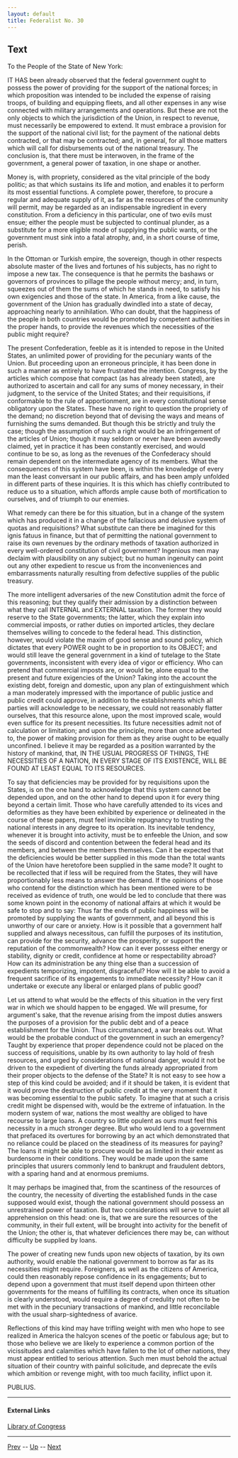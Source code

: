 ```yaml
---
layout: default
title: Federalist No. 30
---
```


## Text

To the People of the State of New York:

IT HAS been already observed that the federal government ought to possess the power of providing for the support of the national forces; in which proposition was intended to be included the expense of raising troops, of building and equipping fleets, and all other expenses in any wise connected with military arrangements and operations. But these are not the only objects to which the jurisdiction of the Union, in respect to revenue, must necessarily be empowered to extend. It must embrace a provision for the support of the national civil list; for the payment of the national debts contracted, or that may be contracted; and, in general, for all those matters which will call for disbursements out of the national treasury. The conclusion is, that there must be interwoven, in the frame of the government, a general power of taxation, in one shape or another.

Money is, with propriety, considered as the vital principle of the body politic; as that which sustains its life and motion, and enables it to perform its most essential functions. A complete power, therefore, to procure a regular and adequate supply of it, as far as the resources of the community will permit, may be regarded as an indispensable ingredient in every constitution. From a deficiency in this particular, one of two evils must ensue; either the people must be subjected to continual plunder, as a substitute for a more eligible mode of supplying the public wants, or the government must sink into a fatal atrophy, and, in a short course of time, perish.

In the Ottoman or Turkish empire, the sovereign, though in other respects absolute master of the lives and fortunes of his subjects, has no right to impose a new tax. The consequence is that he permits the bashaws or governors of provinces to pillage the people without mercy; and, in turn, squeezes out of them the sums of which he stands in need, to satisfy his own exigencies and those of the state. In America, from a like cause, the government of the Union has gradually dwindled into a state of decay, approaching nearly to annihilation. Who can doubt, that the happiness of the people in both countries would be promoted by competent authorities in the proper hands, to provide the revenues which the necessities of the public might require?

The present Confederation, feeble as it is intended to repose in the United States, an unlimited power of providing for the pecuniary wants of the Union. But proceeding upon an erroneous principle, it has been done in such a manner as entirely to have frustrated the intention. Congress, by the articles which compose that compact (as has already been stated), are authorized to ascertain and call for any sums of money necessary, in their judgment, to the service of the United States; and their requisitions, if conformable to the rule of apportionment, are in every constitutional sense obligatory upon the States. These have no right to question the propriety of the demand; no discretion beyond that of devising the ways and means of furnishing the sums demanded. But though this be strictly and truly the case; though the assumption of such a right would be an infringement of the articles of Union; though it may seldom or never have been avowedly claimed, yet in practice it has been constantly exercised, and would continue to be so, as long as the revenues of the Confederacy should remain dependent on the intermediate agency of its members. What the consequences of this system have been, is within the knowledge of every man the least conversant in our public affairs, and has been amply unfolded in different parts of these inquiries. It is this which has chiefly contributed to reduce us to a situation, which affords ample cause both of mortification to ourselves, and of triumph to our enemies.

What remedy can there be for this situation, but in a change of the system which has produced it in a change of the fallacious and delusive system of quotas and requisitions? What substitute can there be imagined for this ignis fatuus in finance, but that of permitting the national government to raise its own revenues by the ordinary methods of taxation authorized in every well-ordered constitution of civil government? Ingenious men may declaim with plausibility on any subject; but no human ingenuity can point out any other expedient to rescue us from the inconveniences and embarrassments naturally resulting from defective supplies of the public treasury.

The more intelligent adversaries of the new Constitution admit the force of this reasoning; but they qualify their admission by a distinction between what they call INTERNAL and EXTERNAL taxation. The former they would reserve to the State governments; the latter, which they explain into commercial imposts, or rather duties on imported articles, they declare themselves willing to concede to the federal head. This distinction, however, would violate the maxim of good sense and sound policy, which dictates that every POWER ought to be in proportion to its OBJECT; and would still leave the general government in a kind of tutelage to the State governments, inconsistent with every idea of vigor or efficiency. Who can pretend that commercial imposts are, or would be, alone equal to the present and future exigencies of the Union? Taking into the account the existing debt, foreign and domestic, upon any plan of extinguishment which a man moderately impressed with the importance of public justice and public credit could approve, in addition to the establishments which all parties will acknowledge to be necessary, we could not reasonably flatter ourselves, that this resource alone, upon the most improved scale, would even suffice for its present necessities. Its future necessities admit not of calculation or limitation; and upon the principle, more than once adverted to, the power of making provision for them as they arise ought to be equally unconfined. I believe it may be regarded as a position warranted by the history of mankind, that, IN THE USUAL PROGRESS OF THINGS, THE NECESSITIES OF A NATION, IN EVERY STAGE OF ITS EXISTENCE, WILL BE FOUND AT LEAST EQUAL TO ITS RESOURCES.

To say that deficiencies may be provided for by requisitions upon the States, is on the one hand to acknowledge that this system cannot be depended upon, and on the other hand to depend upon it for every thing beyond a certain limit. Those who have carefully attended to its vices and deformities as they have been exhibited by experience or delineated in the course of these papers, must feel invincible repugnancy to trusting the national interests in any degree to its operation. Its inevitable tendency, whenever it is brought into activity, must be to enfeeble the Union, and sow the seeds of discord and contention between the federal head and its members, and between the members themselves. Can it be expected that the deficiencies would be better supplied in this mode than the total wants of the Union have heretofore been supplied in the same mode? It ought to be recollected that if less will be required from the States, they will have proportionably less means to answer the demand. If the opinions of those who contend for the distinction which has been mentioned were to be received as evidence of truth, one would be led to conclude that there was some known point in the economy of national affairs at which it would be safe to stop and to say: Thus far the ends of public happiness will be promoted by supplying the wants of government, and all beyond this is unworthy of our care or anxiety. How is it possible that a government half supplied and always necessitous, can fulfill the purposes of its institution, can provide for the security, advance the prosperity, or support the reputation of the commonwealth? How can it ever possess either energy or stability, dignity or credit, confidence at home or respectability abroad? How can its administration be any thing else than a succession of expedients temporizing, impotent, disgraceful? How will it be able to avoid a frequent sacrifice of its engagements to immediate necessity? How can it undertake or execute any liberal or enlarged plans of public good?

Let us attend to what would be the effects of this situation in the very first war in which we should happen to be engaged. We will presume, for argument's sake, that the revenue arising from the impost duties answers the purposes of a provision for the public debt and of a peace establishment for the Union. Thus circumstanced, a war breaks out. What would be the probable conduct of the government in such an emergency? Taught by experience that proper dependence could not be placed on the success of requisitions, unable by its own authority to lay hold of fresh resources, and urged by considerations of national danger, would it not be driven to the expedient of diverting the funds already appropriated from their proper objects to the defense of the State? It is not easy to see how a step of this kind could be avoided; and if it should be taken, it is evident that it would prove the destruction of public credit at the very moment that it was becoming essential to the public safety. To imagine that at such a crisis credit might be dispensed with, would be the extreme of infatuation. In the modern system of war, nations the most wealthy are obliged to have recourse to large loans. A country so little opulent as ours must feel this necessity in a much stronger degree. But who would lend to a government that prefaced its overtures for borrowing by an act which demonstrated that no reliance could be placed on the steadiness of its measures for paying? The loans it might be able to procure would be as limited in their extent as burdensome in their conditions. They would be made upon the same principles that usurers commonly lend to bankrupt and fraudulent debtors, with a sparing hand and at enormous premiums.

It may perhaps be imagined that, from the scantiness of the resources of the country, the necessity of diverting the established funds in the case supposed would exist, though the national government should possess an unrestrained power of taxation. But two considerations will serve to quiet all apprehension on this head: one is, that we are sure the resources of the community, in their full extent, will be brought into activity for the benefit of the Union; the other is, that whatever deficiences there may be, can without difficulty be supplied by loans.

The power of creating new funds upon new objects of taxation, by its own authority, would enable the national government to borrow as far as its necessities might require. Foreigners, as well as the citizens of America, could then reasonably repose confidence in its engagements; but to depend upon a government that must itself depend upon thirteen other governments for the means of fulfilling its contracts, when once its situation is clearly understood, would require a degree of credulity not often to be met with in the pecuniary transactions of mankind, and little reconcilable with the usual sharp-sightedness of avarice.

Reflections of this kind may have trifling weight with men who hope to see realized in America the halcyon scenes of the poetic or fabulous age; but to those who believe we are likely to experience a common portion of the vicissitudes and calamities which have fallen to the lot of other nations, they must appear entitled to serious attention. Such men must behold the actual situation of their country with painful solicitude, and deprecate the evils which ambition or revenge might, with too much facility, inflict upon it.

PUBLIUS.

---
#### External Links
[Library of Congress]()

---

[Prev](29.md) -- [Up](README.md) -- [Next](31.md)

